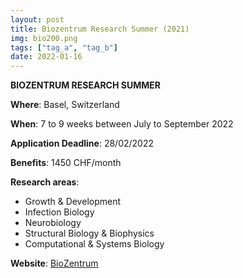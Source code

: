 ```yaml
---
layout: post
title: Biozentrum Research Summer (2021)  
img: bio200.png
tags: ["tag_a", "tag_b"]
date: 2022-01-16
---
```


**BIOZENTRUM RESEARCH SUMMER**

**Where**: Basel, Switzerland 

**When**: 7 to 9 weeks between July to September 2022

**Application Deadline**: 28/02/2022

**Benefits**: 1450 CHF/month 

**Research areas**: 

 * Growth & Development
 * Infection Biology
 * Neurobiology 
 * Structural Biology & Biophysics
 * Computational & Systems Biology

**Website**: [BioZentrum](https://www.biozentrum.unibas.ch/education/summer-schools/biozentrum-research-summer/)
